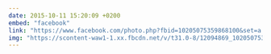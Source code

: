 ```yaml
---
date: 2015-10-11 15:20:09 +0200
embed: "facebook"
link: "https://www.facebook.com/photo.php?fbid=10205075359868100&set=a.10205075351147882.1073741842.1366472293&type=3"
img: "https://scontent-waw1-1.xx.fbcdn.net/v/t31.0-8/12094869_10205075359868100_2483843002927667600_o.jpg?oh=db763f95cfc620896cbc63fa520148fe&oe=596B5771"
---
```

